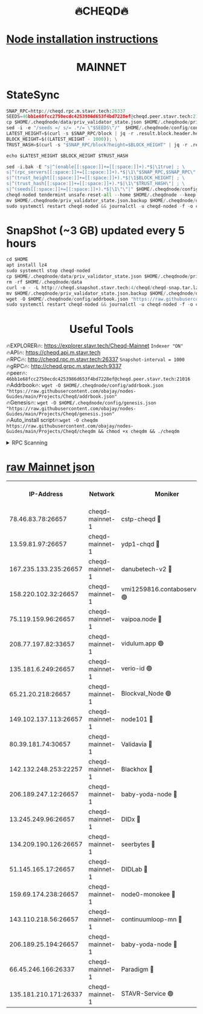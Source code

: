 <h1 align="center"> 🔥CHEQD🔥</h1>

[Node installation instructions](https://github.com/obajay/nodes-Guides/tree/main/Projects/Cheqd)
=
<h1 align="center"> MAINNET</h1>

# StateSync
```python
SNAP_RPC=http://cheqd.rpc.m.stavr.tech:26337
SEEDS=46bb1e68fcc2750ecdc4253986d653f4bd7228ef@cheqd.peer.stavr.tech:21016
cp $HOME/.cheqdnode/data/priv_validator_state.json $HOME/.cheqdnode/priv_validator_state.json.backup
sed -i -e "/seeds =/ s/= .*/= \"$SEEDS\"/"  $HOME/.cheqdnode/config/config.toml
LATEST_HEIGHT=$(curl -s $SNAP_RPC/block | jq -r .result.block.header.height); \
BLOCK_HEIGHT=$((LATEST_HEIGHT - 1000)); \
TRUST_HASH=$(curl -s "$SNAP_RPC/block?height=$BLOCK_HEIGHT" | jq -r .result.block_id.hash)

echo $LATEST_HEIGHT $BLOCK_HEIGHT $TRUST_HASH

sed -i.bak -E "s|^(enable[[:space:]]+=[[:space:]]+).*$|\1true| ; \
s|^(rpc_servers[[:space:]]+=[[:space:]]+).*$|\1\"$SNAP_RPC,$SNAP_RPC\"| ; \
s|^(trust_height[[:space:]]+=[[:space:]]+).*$|\1$BLOCK_HEIGHT| ; \
s|^(trust_hash[[:space:]]+=[[:space:]]+).*$|\1\"$TRUST_HASH\"| ; \
s|^(seeds[[:space:]]+=[[:space:]]+).*$|\1\"\"|" $HOME/.cheqdnode/config/config.toml
cheqd-noded tendermint unsafe-reset-all --home $HOME/.cheqdnode --keep-addr-book
mv $HOME/.cheqdnode/priv_validator_state.json.backup $HOME/.cheqdnode/data/priv_validator_state.json
sudo systemctl restart cheqd-noded && journalctl -u cheqd-noded -f -o cat
```
# SnapShot (~3 GB) updated every 5 hours
```python
cd $HOME
apt install lz4
sudo systemctl stop cheqd-noded
cp $HOME/.cheqdnode/data/priv_validator_state.json $HOME/.cheqdnode/priv_validator_state.json.backup
rm -rf $HOME/.cheqdnode/data
curl -o - -L http://cheqd.snapshot.stavr.tech:4/cheqd/cheqd-snap.tar.lz4 | lz4 -c -d - | tar -x -C $HOME/.cheqdnode --strip-components 2
mv $HOME/.cheqdnode/priv_validator_state.json.backup $HOME/.cheqdnode/data/priv_validator_state.json
wget -O $HOME/.cheqdnode/config/addrbook.json "https://raw.githubusercontent.com/obajay/nodes-Guides/main/Projects/Cheqd/addrbook.json"
sudo systemctl restart cheqd-noded && journalctl -u cheqd-noded -f -o cat
```

 <h1 align="center"> Useful Tools</h1>

🔥EXPLORER🔥:     https://explorer.stavr.tech/Cheqd-Mainnet        `Indexer "ON"` \
🔥API🔥:          https://cheqd.api.m.stavr.tech \
🔥RPC🔥:          http://cheqd.rpc.m.stavr.tech:26337              `Snapshot-interval = 1000` \
🔥gRPC🔥:         http://cheqd.grpc.m.stavr.tech:9337 \
🔥peer🔥:         `46bb1e68fcc2750ecdc4253986d653f4bd7228ef@cheqd.peer.stavr.tech:21016` \
🔥Addrbook🔥:  `wget -O $HOME/.cheqdnode/config/addrbook.json "https://raw.githubusercontent.com/obajay/nodes-Guides/main/Projects/Cheqd/addrbook.json"` \
🔥Genesis🔥:  `wget -O $HOME/.cheqdnode/config/genesis.json "https://raw.githubusercontent.com/obajay/nodes-Guides/main/Projects/Cheqd/genesis.json"` \
🔥Auto_install script🔥:`wget -O cheqdm https://raw.githubusercontent.com/obajay/nodes-Guides/main/Projects/Cheqd/cheqdm && chmod +x cheqdm && ./cheqdm`

<details>
<summary>RPC Scanning</summary>

<h2 align="center"> We scan nodes in real time every 4 hours. And we provide the final result of RPC endpoints.
We cannot influence the operation of these nodes in any way. </h2>


```python
If Voting Power is higher than 0 --> then the Node is a validator of the network and may be subject to attack and be a potential threat to the chain.
```
```python
We marked such validators with a red symbol
```

</details>

[raw Mainnet json](https://rpc-check.cheqdm.stavr.tech/cheqdm/rpc-cheqdm-result.json)
=




<table><tr><th>IP-Address</th><th>Network</th><th>Moniker</th><th>Latest Block Height</th><th>Earliest Block Height</th><th>Catching Up</th><th>Tx Index</th><th>Voting Power</th><th>Scan Time</th></tr><tr><td>78.46.83.78:26657</td><td>cheqd-mainnet-1</td><td>cstp-cheqd 🔴</td><td>11171850</td><td>1</td><td>False</td><td>on</td><td>2344526334</td><td>2023-12-20T01:43:29.550113335UTC</td></tr><tr><td>13.59.81.97:26657</td><td>cheqd-mainnet-1</td><td>ydp1-chqd 🔴</td><td>11171852</td><td>1</td><td>False</td><td>on</td><td>36409082893</td><td>2023-12-20T01:43:41.695276550UTC</td></tr><tr><td>167.235.133.235:26657</td><td>cheqd-mainnet-1</td><td>danubetech-v2 🔴</td><td>11171855</td><td>1</td><td>False</td><td>on</td><td>10292099545</td><td>2023-12-20T01:43:55.698071717UTC</td></tr><tr><td>158.220.102.32:26657</td><td>cheqd-mainnet-1</td><td>vmi1259816.contaboserver.net 🟢</td><td>11171863</td><td>1</td><td>False</td><td>on</td><td>0</td><td>2023-12-20T01:44:46.288402444UTC</td></tr><tr><td>75.119.159.96:26657</td><td>cheqd-mainnet-1</td><td>vaipoa.node 🔴</td><td>11171863</td><td>1</td><td>False</td><td>on</td><td>23522692850</td><td>2023-12-20T01:44:46.658800337UTC</td></tr><tr><td>208.77.197.82:33657</td><td>cheqd-mainnet-1</td><td>vidulum.app 🟢</td><td>11171863</td><td>8384004</td><td>False</td><td>on</td><td>0</td><td>2023-12-20T01:44:41.777615004UTC</td></tr><tr><td>135.181.6.249:26657</td><td>cheqd-mainnet-1</td><td>verio-id 🟢</td><td>9196500</td><td>8896499</td><td>False</td><td>on</td><td>0</td><td>2023-12-20T01:43:29.861456020UTC</td></tr><tr><td>65.21.20.218:26657</td><td>cheqd-mainnet-1</td><td>Blockval_Node 🟢</td><td>11171857</td><td>9634953</td><td>False</td><td>on</td><td>0</td><td>2023-12-20T01:44:07.505036594UTC</td></tr><tr><td>149.102.137.113:26657</td><td>cheqd-mainnet-1</td><td>node101 🔴</td><td>11171860</td><td>10276869</td><td>False</td><td>on</td><td>7241969885</td><td>2023-12-20T01:44:23.416204954UTC</td></tr><tr><td>80.39.181.74:30657</td><td>cheqd-mainnet-1</td><td>Validavia 🔴</td><td>11171855</td><td>10423019</td><td>False</td><td>on</td><td>2286557650</td><td>2023-12-20T01:43:58.225127973UTC</td></tr><tr><td>142.132.248.253:22257</td><td>cheqd-mainnet-1</td><td>Blackhox 🔴</td><td>11171861</td><td>10538869</td><td>False</td><td>on</td><td>2242645719</td><td>2023-12-20T01:44:32.554120460UTC</td></tr><tr><td>206.189.247.12:26657</td><td>cheqd-mainnet-1</td><td>baby-yoda-node 🔴</td><td>11171852</td><td>10921852</td><td>False</td><td>on</td><td>40588058843</td><td>2023-12-20T01:43:38.462212881UTC</td></tr><tr><td>13.245.249.96:26657</td><td>cheqd-mainnet-1</td><td>DIDx 🔴</td><td>11171854</td><td>10921854</td><td>False</td><td>on</td><td>3728367635</td><td>2023-12-20T01:43:50.787977358UTC</td></tr><tr><td>134.209.190.126:26657</td><td>cheqd-mainnet-1</td><td>seerbytes 🔴</td><td>11171855</td><td>10921855</td><td>False</td><td>on</td><td>224078286</td><td>2023-12-20T01:43:55.352550092UTC</td></tr><tr><td>51.145.165.17:26657</td><td>cheqd-mainnet-1</td><td>DIDLab 🔴</td><td>11171856</td><td>10921856</td><td>False</td><td>on</td><td>20065937287</td><td>2023-12-20T01:44:04.687750901UTC</td></tr><tr><td>159.69.174.238:26657</td><td>cheqd-mainnet-1</td><td>node0-monokee 🔴</td><td>11171857</td><td>10921857</td><td>False</td><td>on</td><td>15718925542</td><td>2023-12-20T01:44:07.093391342UTC</td></tr><tr><td>143.110.218.56:26657</td><td>cheqd-mainnet-1</td><td>continuumloop-mn 🔴</td><td>11171857</td><td>10921857</td><td>False</td><td>on</td><td>6660209218</td><td>2023-12-20T01:44:08.385182777UTC</td></tr><tr><td>206.189.25.194:26657</td><td>cheqd-mainnet-1</td><td>baby-yoda-node 🔴</td><td>11171859</td><td>10921859</td><td>False</td><td>on</td><td>40588058843</td><td>2023-12-20T01:44:20.998160219UTC</td></tr><tr><td>66.45.246.166:26337</td><td>cheqd-mainnet-1</td><td>Paradigm 🔴</td><td>11171860</td><td>10979869</td><td>False</td><td>on</td><td>1</td><td>2023-12-20T01:44:26.159672411UTC</td></tr><tr><td>135.181.210.171:26337</td><td>cheqd-mainnet-1</td><td>STAVR-Service 🟢</td><td>11171852</td><td>11161869</td><td>False</td><td>on</td><td>0</td><td>2023-12-20T01:43:38.891312919UTC</td></tr></table>